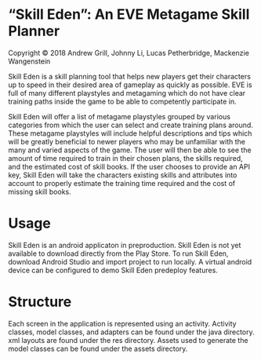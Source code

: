 # “Skill Eden”: An EVE Metagame Skill Planner
Copyright © 2018 Andrew Grill, Johnny Li, Lucas Petherbridge, Mackenzie Wangenstein

Skill Eden is a skill planning tool that helps new players get their characters up to speed in their desired area of gameplay as quickly as possible. EVE is full of many different playstyles and metagaming which do not have clear training paths inside the game to be able to competently participate in.

Skill Eden will offer a list of metagame playstyles grouped by various categories from which the user can select and create training plans around. These metagame playstyles will include helpful descriptions and tips which will be greatly beneficial to newer players who may be unfamiliar with the many and varied aspects of the game. The user will then be able to see the amount of time required to train in their chosen plans, the skills required, and the estimated cost of skill books. If the user chooses to provide an API key, Skill Eden will take the characters existing skills and attributes into account to properly estimate the training time required and the cost of missing skill books.

# Usage
Skill Eden is an android applicaton in preproduction. Skill Eden is not yet available to download directly from the Play Store. To run Skill Eden, download Android Studio and import project to run locally. A virtual android device can be configured to demo Skill Eden predeploy features. 

# Structure
Each screen in the application is represented using an activity. Activity classes, model classes, and adapters can be found under the java directory. xml layouts are found under the res directory. Assets used to generate the model classes can be found under the assets directory.

